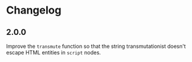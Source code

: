 # Changelog

## 2.0.0

Improve the `transmute` function so that the string transmutationist doesn't escape HTML entities in `script` nodes.

